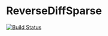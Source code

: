 # ReverseDiffSparse

[![Build Status](https://travis-ci.org/mlubin/ReverseDiffSparse.jl.png)](https://travis-ci.org/mlubin/ReverseDiffSparse.jl)
